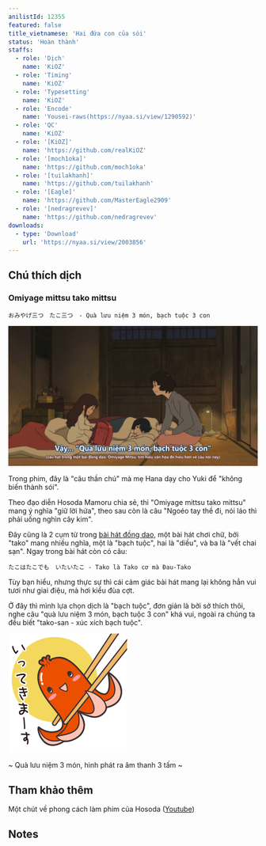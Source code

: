 ```yaml
---
anilistId: 12355
featured: false
title_vietnamese: 'Hai đứa con của sói'
status: 'Hoàn thành'
staffs:
  - role: 'Dịch'
    name: 'KiOZ'
  - role: 'Timing'
    name: 'KiOZ'
  - role: 'Typesetting'
    name: 'KiOZ'
  - role: 'Encode'
    name: 'Yousei-raws(https://nyaa.si/view/1290592)'
  - role: 'QC'
    name: 'KiOZ'
  - role: '[KiOZ]'
    name: 'https://github.com/realKiOZ'
  - role: '[moch1oka]'
    name: 'https://github.com/moch1oka'
  - role: '[tuilakhanh]'
    name: 'https://github.com/tuilakhanh'
  - role: '[Eagle]'
    name: 'https://github.com/MasterEagle2909'
  - role: '[nedragrevev]'
    name: 'https://github.com/nedragrevev'
downloads:
  - type: 'Download'
    url: 'https://nyaa.si/view/2003856'
---
```

## Chú thích dịch

### Omiyage mittsu tako mittsu

    おみやげ三つ　たこ三つ　- Quà lưu niệm 3 món, bạch tuộc 3 con

![miitsu](mittsu-main.png)

Trong phim, đây là "câu thần chú" mà mẹ Hana dạy cho Yuki để "không biến thành sói".

Theo đạo diễn Hosoda Mamoru chia sẻ, thì "Omiyage mittsu tako mittsu" mang ý nghĩa "giữ lời hứa", theo sau còn là câu "Ngoéo tay thề đi, nói láo thì phải uống nghìn cây kim".

Đây cũng là 2 cụm từ trong [bài hát đồng dao](https://youtu.be/nOEjVY8rHE8), một bài hát chơi chữ, bởi "tako" mang nhiều nghĩa, một là "bạch tuộc", hai là "diều", và ba là "vết chai sạn". Ngay trong bài hát còn có câu: 

    たこはたこでも　いたいたこ - Tako là Tako cơ mà Đau-Tako

Tùy bạn hiểu, nhưng thực sự thì cái cảm giác bài hát mang lại không hẳn vui tươi như giai điệu, mà hơi kiểu đùa cợt.

Ở đây thì mình lựa chọn dịch là "bạch tuộc", đơn giản là bởi sở thích thôi, nghe câu "quà lưu niệm 3 món, bạch tuộc 3 con" khá vui, ngoài ra chúng ta đều biết "tako-san - xúc xích bạch tuộc".

![](tako.png)

~ Quà lưu niệm 3 món, hình phát ra âm thanh 3 tấm ~




## Tham khảo thêm

Một chút về phong cách làm phim của Hosoda ([Youtube](https://www.youtube.com/watch?v=HYcLFVt5uSo&list=PLCXF1KKmIrNMR4VxIy6cNeA-wz2a39kJt&ab_channel=Furin))

## Notes
